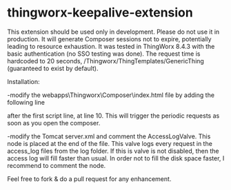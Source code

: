 # thingworx-keepalive-extension

This extension should be used only in development. Please do not use it in production. It will generate Composer sessions not to expire, potentially leading to resource exhaustion. It was tested in ThingWorx 8.4.3 with the basic authentication (no SSO testing was done). 
The request time is hardcoded to 20 seconds, /Thingworx/ThingTemplates/GenericThing (guaranteed to exist by default).

Installation:

-modify the webapps\Thingworx\Composer\index.html file by adding the following line
  <script type="text/javascript" src="../Common/extensions/LivePing/ui/LivePing/LivePing.js" charset="UTF-8"></script>
  after the first script line, at line 10. This will trigger the periodic requests as soon as you open the composer.
  
-modify the Tomcat server.xml and comment the AccessLogValve. This node is placed at the end of the file. This valve logs every request in the access_log files from the log folder. If this is valve is not disabled, then the access log will fill faster than usual. In order not to fill the disk space faster, I recommend to comment the node.

Feel free to fork & do a pull request for any enhancement.

